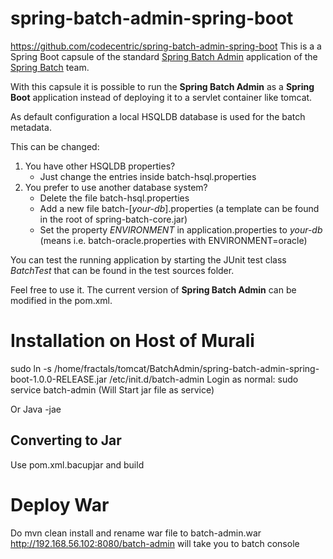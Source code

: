 spring-batch-admin-spring-boot
================================
https://github.com/codecentric/spring-batch-admin-spring-boot
This is a a Spring Boot capsule of the standard [Spring Batch Admin](https://github.com/spring-projects/spring-batch-admin "Github") application of the [Spring Batch](http://projects.spring.io/spring-batch/ "SpringIO Page") team. 

With this capsule it is possible to run the **Spring Batch Admin** as a **Spring Boot** application instead of deploying it to a servlet container like tomcat.

As default configuration a local HSQLDB database is used for the batch metadata. 

This can be changed:

1. You have other HSQLDB properties?	
	* Just change the entries inside batch-hsql.properties
2. You prefer to use another database system?
 	* Delete the file batch-hsql.properties
 	* Add a new file batch-[*your-db*].properties (a template can be found in the root of spring-batch-core.jar)
 	* Set the property *ENVIRONMENT* in application.properties to *your-db* (means i.e. batch-oracle.properties with ENVIRONMENT=oracle)
 	
You can test the running application by starting the JUnit test class *BatchTest* that can be found in the test sources folder.

Feel free to use it. The current version of **Spring Batch Admin** can be modified in the pom.xml.

Installation on Host of Murali
============================
 sudo ln -s /home/fractals/tomcat/BatchAdmin/spring-batch-admin-spring-boot-1.0.0-RELEASE.jar /etc/init.d/batch-admin
 Login as normal:
sudo service batch-admin (Will Start jar file as service)

Or Java -jae <jar created>

Converting to Jar
---------------
Use pom.xml.bacupjar and build

Deploy War
=======
Do mvn clean install and rename war file to batch-admin.war 
http://192.168.56.102:8080/batch-admin will take you to batch console